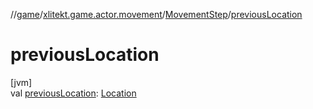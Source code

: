 //[game](../../../index.md)/[xlitekt.game.actor.movement](../index.md)/[MovementStep](index.md)/[previousLocation](previous-location.md)

# previousLocation

[jvm]\
val [previousLocation](previous-location.md): [Location](../../xlitekt.game.world.map/-location/index.md)
